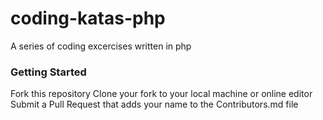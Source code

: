 # coding-katas-php
A series of coding excercises written in php

### Getting Started
Fork this repository
Clone your fork to your local machine or online editor
Submit a Pull Request that adds your name to the Contributors.md file
